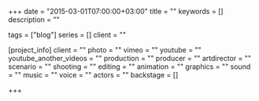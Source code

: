 +++
date = "2015-03-01T07:00:00+03:00"
title = ""
keywords = []
description = ""

tags = ["blog"]
series = []
client = ""

[project_info]
    client = ""
    photo = ""
    vimeo = ""
    youtube = ""
    youtube_another_videos = ""
    production = ""
    producer = ""
    artdirector = ""
    scenario = ""
    shooting = ""
    editing = ""
    animation = ""
    graphics = ""
    sound = ""
    music = ""
    voice = ""
    actors = ""
    backstage = []


+++